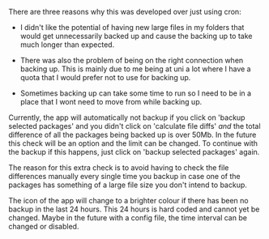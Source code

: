 There are three reasons why this was developed over just using cron:
  -  I didn't like the potential of having new large files in my folders that would get unnecessarily backed up and cause the backing up to take much longer than expected.

  - There was also the problem of being on the right connection when backing up. This is mainly due to me being at uni a lot where I have a quota that I would prefer not to use for backing up.

  - Sometimes backing up can take some time to run so I need to be in a place that I wont need to move from while backing up.

Currently, the app will automatically not backup if you click on 'backup selected packages' and you didn't click on 'calculate file diffs' *and* the total difference of all the packages being backed up is over 50Mb. In the future this check will be an option and the limit can be changed. To continue with the backup if this happens, just click on 'backup selected packages' again.

The reason for this extra check is to avoid having to check the file differences manually every single time you backup in case one of the packages has something of a large file size you don't intend to backup.

The icon of the app will change to a brighter colour if there has been no backup in the last 24 hours. This 24 hours is hard coded and cannot yet be changed. Maybe in the future with a config file, the time interval can be changed or disabled.
